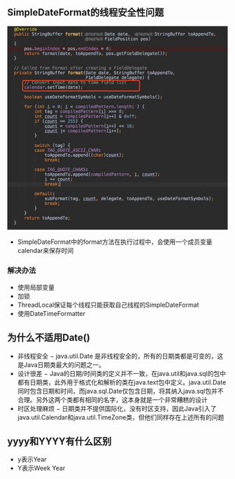 ## SimpleDateFormat的线程安全性问题
![image](11.时间类.assets/12531)
- SimpleDateFormat中的format方法在执行过程中，会使用一个成员变量calendar来保存时间

### 解决办法
- 使用局部变量
- 加锁
- ThreadLocal保证每个线程只能获取自己线程的SimpleDateFormat
- 使用DateTimeFormatter

## 为什么不适用Date()
- 非线程安全 − java.util.Date 是非线程安全的，所有的日期类都是可变的，这是Java日期类最大的问题之一。
- 设计很差 − Java的日期/时间类的定义并不一致，在java.util和java.sql的包中都有日期类，此外用于格式化和解析的类在java.text包中定义。java.util.Date同时包含日期和时间，而java.sql.Date仅包含日期，将其纳入java.sql包并不合理。另外这两个类都有相同的名字，这本身就是一个非常糟糕的设计
- 时区处理麻烦 − 日期类并不提供国际化，没有时区支持，因此Java引入了java.util.Calendar和java.util.TimeZone类，但他们同样存在上述所有的问题

## yyyy和YYYY有什么区别
- y表示Year 
- Y表示Week Year